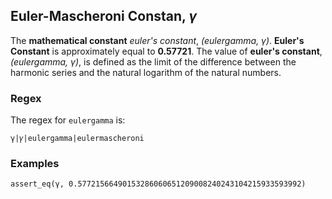 ## Euler-Mascheroni Constan, _γ_

The **mathematical constant** _euler's constant_, _(eulergamma, γ)_. **Euler's Constant** is approximately equal to **0.57721**. The value of **euler's constant**, _(eulergamma, γ)_, is defined as the limit of the difference between the harmonic series and the natural logarithm of the natural numbers.

### Regex

The regex for `eulergamma` is:

```regex
γ|𝛾|eulergamma|eulermascheroni
```

### Examples

```leaf
assert_eq(γ, 0.57721566490153286060651209008240243104215933593992)
```
